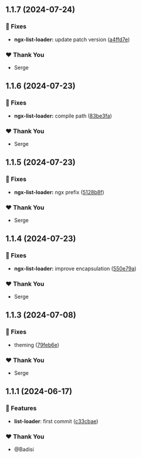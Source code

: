 ## 1.1.7 (2024-07-24)


### 🐛 Fixes

- **ngx-list-loader:** update patch version ([a4ffd7e](https://github.com/DSI-HUG/ngx-components/commit/a4ffd7e))


### ❤️  Thank You

- Serge

## 1.1.6 (2024-07-23)


### 🐛 Fixes

- **ngx-list-loader:** compile path ([83be3fa](https://github.com/DSI-HUG/ngx-components/commit/83be3fa))


### ❤️  Thank You

- Serge

## 1.1.5 (2024-07-23)


### 🐛 Fixes

- **ngx-list-loader:** ngx prefix ([5128b8f](https://github.com/DSI-HUG/ngx-components/commit/5128b8f))


### ❤️  Thank You

- Serge

## 1.1.4 (2024-07-23)


### 🐛 Fixes

- **ngx-list-loader:** improve encapsulation ([550e79a](https://github.com/DSI-HUG/ngx-components/commit/550e79a))


### ❤️  Thank You

- Serge

## 1.1.3 (2024-07-08)

### 🐛 Fixes

-   theming ([79feb6e](https://github.com/DSI-HUG/ngx-components/commit/79feb6e))

### ❤️ Thank You

-   Serge

## 1.1.1 (2024-06-17)

### 🚀 Features

-   **list-loader**: first commit ([c33cbae](https://github.com/DSI-HUG/ngx-components/commit/c33cbae53d66241197356d3984e8c37796a3a6a4))

### ❤️ Thank You

-   @Badisi
